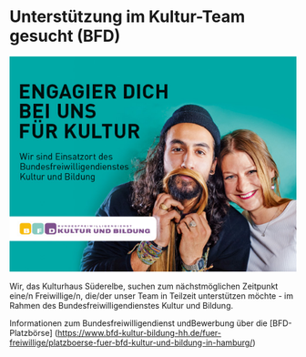 # Unterstützung im Kultur-Team gesucht (BFD) 

![](/img/BFD_Banner_DU.jpg)

Wir, das  Kulturhaus Süderelbe, suchen zum nächstmöglichen Zeitpunkt eine/n Freiwillige/n, die/der unser Team in Teilzeit
unterstützen möchte - im Rahmen des Bundesfreiwilligendienstes Kultur und Bildung.

Informationen zum Bundesfreiwilligendienst undBewerbung über die
[BFD-Platzbörse] (https://www.bfd-kultur-bildung-hh.de/fuer-freiwillige/platzboerse-fuer-bfd-kultur-und-bildung-in-hamburg/)


